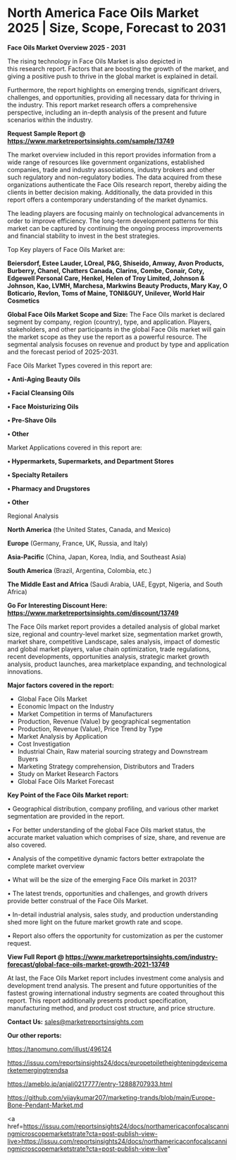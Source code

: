  # North America Face Oils Market 2025 | Size, Scope, Forecast to 2031

<Strong> Face Oils Market Overview 2025 - 2031</strong>

The rising technology in Face Oils Market is also depicted in this research report. Factors that are boosting the growth of the market, and giving a positive push to thrive in the global market is explained in detail.

Furthermore, the report highlights on emerging trends, significant drivers, challenges, and opportunities, providing all necessary data for thriving in the industry. This report market research offers a comprehensive perspective, including an in-depth analysis of the present and future scenarios within the industry.

<strong>Request Sample Report @ <a href=https://www.marketreportsinsights.com/sample/13749>https://www.marketreportsinsights.com/sample/13749</a></strong>

The market overview included in this report provides information from a wide range of resources like government organizations, established companies, trade and industry associations, industry brokers and other such regulatory and non-regulatory bodies. The data acquired from these organizations authenticate the Face Oils research report, thereby aiding the clients in better decision making. Additionally, the data provided in this report offers a contemporary understanding of the market dynamics.

The leading players are focusing mainly on technological advancements in order to improve efficiency. The long-term development patterns for this market can be captured by continuing the ongoing process improvements and financial stability to invest in the best strategies.

Top Key players of Face Oils Market are:

<strong>Beiersdorf, Estee Lauder, LOreal, P&G, Shiseido, Amway, Avon Products, Burberry, Chanel, Chatters Canada, Clarins, Combe, Conair, Coty, Edgewell Personal Care, Henkel, Helen of Troy Limited, Johnson & Johnson, Kao, LVMH, Marchesa, Markwins Beauty Products, Mary Kay, O Boticario, Revlon, Toms of Maine, TONI&GUY, Unilever, World Hair Cosmetics</strong>

<strong><b>Global Face Oils Market Scope and Size:</b></strong>
The Face Oils market is declared segment by company, region (country), type, and application. Players, stakeholders, and other participants in the global Face Oils market will gain the market scope as they use the report as a powerful resource. The segmental analysis focuses on revenue and product by type and application and the forecast period of 2025-2031.

Face Oils Market Types covered in this report are:

<strong>• Anti-Aging Beauty Oils

• Facial Cleansing Oils

• Face Moisturizing Oils

• Pre-Shave Oils

• Other</strong>

Market Applications covered in this report are:

<strong>• Hypermarkets, Supermarkets, and Department Stores

• Specialty Retailers

• Pharmacy and Drugstores

• Other</strong> 

Regional Analysis

<strong>North America</strong> (the United States, Canada, and Mexico)

<strong>Europe</strong> (Germany, France, UK, Russia, and Italy)

<strong>Asia-Pacific</strong> (China, Japan, Korea, India, and Southeast Asia)

<strong>South America</strong> (Brazil, Argentina, Colombia, etc.)

<strong>The Middle East and Africa</strong> (Saudi Arabia, UAE, Egypt, Nigeria, and South Africa)

<strong>Go For Interesting Discount Here: <a href=https://www.marketreportsinsights.com/discount/13749>https://www.marketreportsinsights.com/discount/13749</a></strong>

The Face Oils market report provides a detailed analysis of global market size, regional and country-level market size, segmentation market growth, market share, competitive Landscape, sales analysis, impact of domestic and global market players, value chain optimization, trade regulations, recent developments, opportunities analysis, strategic market growth analysis, product launches, area marketplace expanding, and technological innovations.

<strong><b>Major factors covered in the report:</b></strong>
<ul>
  <li>Global Face Oils Market </li>
  <li>Economic Impact on the Industry</li>
  <li>Market Competition in terms of Manufacturers</li>
  <li>Production, Revenue (Value) by geographical segmentation</li>
  <li>Production, Revenue (Value), Price Trend by Type</li>
  <li>Market Analysis by Application</li>
  <li>Cost Investigation</li>
  <li>Industrial Chain, Raw material sourcing strategy and Downstream Buyers</li>
  <li>Marketing Strategy comprehension, Distributors and Traders</li>
  <li>Study on Market Research Factors</li>
  <li>Global Face Oils Market Forecast</li>
</ul>

<strong><b>Key Point of the Face Oils Market report:</b></strong>

• Geographical distribution, company profiling, and various other market segmentation are provided in the report.

• For better understanding of the global Face Oils market status, the accurate market valuation which comprises of size, share, and revenue are also covered.

• Analysis of the competitive dynamic factors better extrapolate the complete market overview

• What will be the size of the emerging Face Oils market in 2031?

• The latest trends, opportunities and challenges, and growth drivers provide better construal of the Face Oils Market.

• In-detail industrial analysis, sales study, and production understanding shed more light on the future market growth rate and scope.

• Report also offers the opportunity for customization as per the customer request.

<strong><b>View Full Report @ <a href=https://www.marketreportsinsights.com/industry-forecast/global-face-oils-market-growth-2021-13749>https://www.marketreportsinsights.com/industry-forecast/global-face-oils-market-growth-2021-13749</a></b></strong>


At last, the Face Oils Market report includes investment come analysis and development trend analysis. The present and future opportunities of the fastest growing international industry segments are coated throughout this report. This report additionally presents product specification, manufacturing method, and product cost structure, and price structure.

<strong>Contact Us:</strong>
sales@marketreportsinsights.com

<strong>Our other reports:</strong>

<a href=https://tanomuno.com/illust/496124>https://tanomuno.com/illust/496124</a>

<a href=https://issuu.com/reportsinsights24/docs/europetoiletheighteningdevicemarketemergingtrendsa>https://issuu.com/reportsinsights24/docs/europetoiletheighteningdevicemarketemergingtrendsa</a>

<a href=https://ameblo.jp/anjali0217777/entry-12888707933.html>https://ameblo.jp/anjali0217777/entry-12888707933.html</a>

<a href=https://github.com/vijaykumar207/marketing-trands/blob/main/Europe-Bone-Pendant-Market.md>https://github.com/vijaykumar207/marketing-trands/blob/main/Europe-Bone-Pendant-Market.md</a>

<a href=https://issuu.com/reportsinsights24/docs/northamericaconfocalscanningmicroscopemarketstrate?cta=post-publish-view-live>https://issuu.com/reportsinsights24/docs/northamericaconfocalscanningmicroscopemarketstrate?cta=post-publish-view-live</a>"
